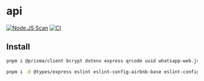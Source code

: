 # api

[![Node.JS Scan](https://github.com/pakaiwa/api/actions/workflows/njsscan.yml/badge.svg)](https://github.com/pakaiwa/api/actions/workflows/njsscan.yml) [![CI](https://github.com/pakaiwa/api/actions/workflows/node.js.yml/badge.svg)](https://github.com/pakaiwa/api/actions/workflows/node.js.yml)

## Install

```bash
pnpm i @prisma/client bcrypt dotenv express qrcode uuid whatsapp-web.js winston
```

```bash
pnpm i -D @types/express eslint eslint-config-airbnb-base eslint-config-prettier eslint-plugin-import prettier prisma @babel/preset-env @types/bcrypt @types/jest @types/supertest @types/uuid babel-jest eslint-plugin-prettier jest nodemon supertest
```
